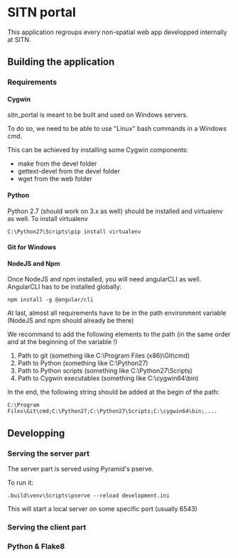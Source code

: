 # SITN portal

This application regroups every non-spatial web app developped
internally at SITN.

## Building the application

### Requirements

#### Cygwin

sitn_portal is meant to be built and used on Windows servers.

To do so, we need to be able to use "Linux" bash commands in a Windows cmd.

This can be achieved by installing some Cygwin components:

- make from the devel folder
- gettext-devel from the devel folder
- wget from the web folder

#### Python

Python 2.7 (should work on 3.x as well) should be installed and virtualenv as well.
To install virtualenv

    C:\Python27\Scripts\pip install virtualenv

#### Git for Windows
#### NodeJS and Npm

Once NodeJS and npm installed, you will need angularCLI as well. AngularCLI
has to be installed globally:

    npm install -g @angular/cli

At last, almost all requirements have to be in the path environment variable
(NodeJS and npm should already be there)

We recommand to add the following elements to the path (in the same order
and at the beginning of the variable !)

1. Path to git (something like C:\Program Files (x86)\Git\cmd)
2. Path to Python (something like C:\Python27)
3. Path to Python scripts (something like C:\Python27\Scripts)
4. Path to Cygwin executables (something like C:\cygwin64\bin)

In the end, the following string should be added at the begin of the path:

    C:\Program Files\Git\cmd;C:\Python27;C:\Python27\Scripts;C:\cygwin64\bin;....

## Developping

### Serving the server part

The server part is served using Pyramid's pserve.

To run it:

    .build\venv\Scripts\pserve --reload development.ini

This will start a local server on some specific port (usually 6543)

### Serving the client part

### Python & Flake8

